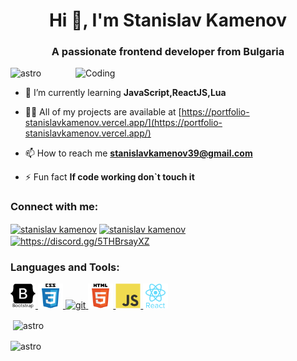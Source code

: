 
<h1 align="center">Hi 👋, I'm Stanislav Kamenov</h1>
<h3 align="center">A passionate frontend developer from Bulgaria</h3>
<img align="right" alt="Coding" width="400" src="https://miro.medium.com/v2/resize:fit:1400/1*lhOax3cZATGZwEhG0uTYRA.gif">

<p align="left"> <img src="https://komarev.com/ghpvc/?username=astro&label=Profile%20views&color=0e75b6&style=flat" alt="astro" /> </p>

- 🌱 I’m currently learning **JavaScript,ReactJS,Lua**

- 👨‍💻 All of my projects are available at [https://portfolio-stanislavkamenov.vercel.app/](https://portfolio-stanislavkamenov.vercel.app/)

- 📫 How to reach me **stanislavkamenov39@gmail.com**

- ⚡ Fun fact **If code working don`t touch it**

<h3 align="left">Connect with me:</h3>
<p align="left">
<a href="https://linkedin.com/in/stanislav kamenov" target="blank"><img align="center" src="https://raw.githubusercontent.com/rahuldkjain/github-profile-readme-generator/master/src/images/icons/Social/linked-in-alt.svg" alt="stanislav kamenov" height="30" width="40" /></a>
<a href="https://fb.com/stanislav kamenov" target="blank"><img align="center" src="https://raw.githubusercontent.com/rahuldkjain/github-profile-readme-generator/master/src/images/icons/Social/facebook.svg" alt="stanislav kamenov" height="30" width="40" /></a>
<a href="https://discord.gg/https://discord.gg/5THBrsayXZ" target="blank"><img align="center" src="https://raw.githubusercontent.com/rahuldkjain/github-profile-readme-generator/master/src/images/icons/Social/discord.svg" alt="https://discord.gg/5THBrsayXZ" height="30" width="40" /></a>
</p>

<h3 align="left">Languages and Tools:</h3>
<p align="left"> <a href="https://getbootstrap.com" target="_blank" rel="noreferrer"> <img src="https://raw.githubusercontent.com/devicons/devicon/master/icons/bootstrap/bootstrap-plain-wordmark.svg" alt="bootstrap" width="40" height="40"/> </a> <a href="https://www.w3schools.com/css/" target="_blank" rel="noreferrer"> <img src="https://raw.githubusercontent.com/devicons/devicon/master/icons/css3/css3-original-wordmark.svg" alt="css3" width="40" height="40"/> </a> <a href="https://git-scm.com/" target="_blank" rel="noreferrer"> <img src="https://www.vectorlogo.zone/logos/git-scm/git-scm-icon.svg" alt="git" width="40" height="40"/> </a> <a href="https://www.w3.org/html/" target="_blank" rel="noreferrer"> <img src="https://raw.githubusercontent.com/devicons/devicon/master/icons/html5/html5-original-wordmark.svg" alt="html5" width="40" height="40"/> </a> <a href="https://developer.mozilla.org/en-US/docs/Web/JavaScript" target="_blank" rel="noreferrer"> <img src="https://raw.githubusercontent.com/devicons/devicon/master/icons/javascript/javascript-original.svg" alt="javascript" width="40" height="40"/> </a> <a href="https://reactjs.org/" target="_blank" rel="noreferrer"> <img src="https://raw.githubusercontent.com/devicons/devicon/master/icons/react/react-original-wordmark.svg" alt="react" width="40" height="40"/> </a> </p>


<p>&nbsp;<img align="center" src="https://github-readme-stats.vercel.app/api?username=astro&show_icons=true&locale=en" alt="astro" /></p>

<p><img align="center" src="https://github-readme-streak-stats.herokuapp.com/?user=astro&" alt="astro" /></p>
